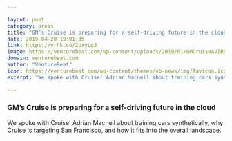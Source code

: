 ```yaml
---

layout: post
category: press
title: "GM’s Cruise is preparing for a self-driving future in the cloud"
date: 2019-04-20 19:01:35
link: https://vrhk.co/2UxyLgJ
image: https://venturebeat.com/wp-content/uploads/2019/01/GMCruiseAVIR02_crop-1.jpg?w=1200&strip=all
domain: venturebeat.com
author: "VentureBeat"
icon: https://venturebeat.com/wp-content/themes/vb-news/img/favicon.ico
excerpt: "We spoke with Cruise' Adrian Macneil about training cars synthetically, why Cruise is targeting San Francisco, and how it fits into the overall landscape."

---
```


### GM’s Cruise is preparing for a self-driving future in the cloud

We spoke with Cruise' Adrian Macneil about training cars synthetically, why Cruise is targeting San Francisco, and how it fits into the overall landscape.
